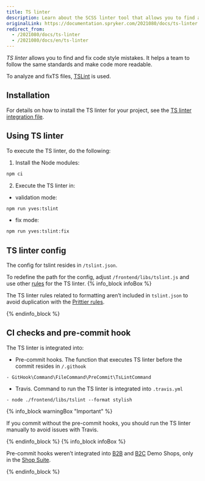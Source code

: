 ```yaml
---
title: TS linter
description: Learn about the SCSS linter tool that allows you to find and fix mistakes in the code style.
originalLink: https://documentation.spryker.com/2021080/docs/ts-linter
redirect_from:
  - /2021080/docs/ts-linter
  - /2021080/docs/en/ts-linter
---
```


*TS linter* allows you to find and fix code style mistakes. It helps a team to follow the same standards and make code more readable.

 To analyze and fixTS files, [TSLint](https://palantir.github.io/tslint/) is used.
 
##  Installation
For details on how to install the TS linter for your project, see the [TS linter integration file](https://documentation.spryker.com/docs/ts-linter-integration-guide).
 
##  Using TS linter

To execute the TS linter, do the following:

1. Install the Node modules:
```Bash
npm ci
```
2. Execute the TS linter in:
* validation mode:
```Bash
npm run yves:tslint
```
* fix mode:
```Bash
npm run yves:tslint:fix
```
## TS linter config

The config for tslint resides in `/tslint.json`.

To redefine the path for the config, adjust `/frontend/libs/tslint.js` and use other [rules](https://palantir.github.io/tslint/rules/) for the TS linter.
{% info_block infoBox %}

The TS linter rules related to formatting aren’t included in `tslint.json` to avoid duplication with the [Prittier rules](https://www.npmjs.com/package/@spryker/frontend-config.prettier).

{% endinfo_block %}

## CI checks and pre-commit hook

The TS linter is integrated into:

* Pre-commit hooks.
 The function that executes TS linter before the commit resides in `/.githook`
 ```
- GitHook\Command\FileCommand\PreCommit\TsLintCommand
```
* Travis.
Command to run the TS linter is integrated into `.travis.yml`

```
- node ./frontend/libs/tslint --format stylish
```

{% info_block warningBox "Important" %}

If you commit without the pre-commit hooks, you should run the TS linter manually to avoid issues with Travis.

{% endinfo_block %}
{% info_block infoBox %}

Pre-commit hooks weren’t integrated into [B2B](https://github.com/spryker-shop/b2b-demo-shop) and [B2C](https://github.com/spryker-shop/b2c-demo-shop) Demo Shops, only in the [Shop Suite](https://github.com/spryker-shop/suite).

{% endinfo_block %}

